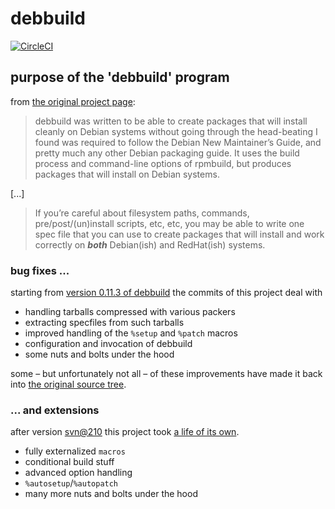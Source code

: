 # debbuild

[![CircleCI](https://circleci.com/gh/debbuild/debbuild.svg?style=svg)](https://circleci.com/gh/debbuild/debbuild)

## purpose of the 'debbuild' program

from [the original project page](https://secure.deepnet.cx/trac/debbuild):

> debbuild was written to be able to create packages that will install cleanly
> on Debian systems without going through the head-beating I found was required
> to follow the Debian New Maintainer’s Guide, and pretty much any other
> Debian packaging guide. It uses the build process and command-line options of rpmbuild,
> but produces packages that will install on Debian systems.

[...]

> If you’re careful about filesystem paths, commands, pre/post/(un)install scripts, etc, etc,
> you may be able to write one spec file that you can use to create packages that will install
> and work correctly on **_both_** Debian(ish) and RedHat(ish) systems.

### bug fixes ...

starting from [version 0.11.3 of
debbuild](https://github.com/debbuild/debbuild/releases/tag/0.11.3) the
commits of this project deal with

* handling tarballs compressed with various packers
* extracting specfiles from such tarballs
* improved handling of the `%setup` and `%patch` macros
* configuration and invocation of debbuild
* some nuts and bolts under the hood

some – but unfortunately not all – of these improvements have made it back into
[the original source
tree](https://secure.deepnet.cx/svn/debbuild/trunk/debbuild).

### ... and extensions

after version
[svn@210](https://github.com/debbuild/debbuild/releases/tag/SVN%40210)
this project took
[a life of its own](https://github.com/debbuild/debbuild/releases).

* fully externalized `macros`
* conditional build stuff
* advanced option handling
* `%autosetup`/`%autopatch`
* many more nuts and bolts under the hood
